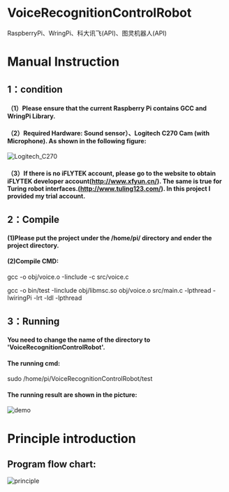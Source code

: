 # VoiceRecognitionControlRobot
RaspberryPi、WringPi、科大讯飞(API)、图灵机器人(API)

# Manual Instruction
## 1：condition 
#### （1）Please ensure that the current Raspberry Pi contains GCC and WringPi Library.
#### （2）Required Hardware: Sound sensor）、Logitech C270 Cam (with Microphone). As shown in the following figure:
![Logitech_C270](https://github.com/WhisperHear/Voice_Recognition_Control_Robot/blob/master/photos/Logitech_C270.jpg )
#### （3）If there is no iFLYTEK account, please go to the website to obtain iFLYTEK developer account(http://www.xfyun.cn/). The same is true for Turing robot interfaces.(http://www.tuling123.com/). In this project I provided my trial account.


## 2：Compile
#### (1)Please put the project under the /home/pi/ directory and ender the project directory.
#### (2)Compile CMD: 
 gcc -o obj/voice.o -Iinclude -c src/voice.c

 gcc -o bin/test -Iinclude obj/libmsc.so obj/voice.o src/main.c -lpthread -lwiringPi  -lrt -ldl -lpthread


## 3：Running
#### You need to change the name of the directory to 'VoiceRecognitionControlRobot'.
#### The running cmd: 
sudo /home/pi/VoiceRecognitionControlRobot/test
#### The running result are shown in the picture:
![demo]( https://github.com/WhisperHear/Voice_Recognition_Control_Robot/blob/master/photos/demo.jpg )

# Principle introduction
## Program flow chart:
![principle]( https://github.com/WhisperHear/Voice_Recognition_Control_Robot/blob/master/photos/principle.png )






